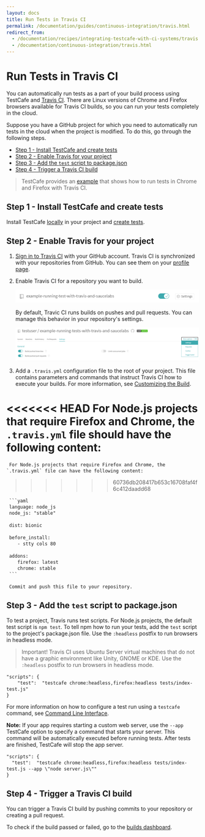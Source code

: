 ```yaml
---
layout: docs
title: Run Tests in Travis CI
permalink: /documentation/guides/continuous-integration/travis.html
redirect_from:
  - /documentation/recipes/integrating-testcafe-with-ci-systems/travis.html
  - /documentation/continuous-integration/travis.html
---
```

# Run Tests in Travis CI

You can automatically run tests as a part of your build process using TestCafe and [Travis CI](https://travis-ci.org/).
There are Linux versions of Chrome and Firefox browsers available for Travis CI builds, so you can run your tests completely in the cloud.

Suppose you have a GitHub project for which you need to automatically run tests in the cloud when the project is modified. To do this, go through the following steps.

* [Step 1 - Install TestCafe and create tests](#step-1---install-testcafe-and-create-tests)
* [Step 2 - Enable Travis for your project](#step-2---enable-travis-for-your-project)
* [Step 3 - Add the `test` script to package.json](#step-3---add-the-test-script-to-packagejson)
* [Step 4 - Trigger a Travis CI build](#step-4---trigger-a-travis-ci-build)

> TestCafe provides an [example](https://github.com/DevExpress/testcafe/tree/master/examples/running-tests-in-firefox-and-chrome-using-travis-ci/) that shows how to run tests in Chrome and Firefox with Travis CI.

## Step 1 - Install TestCafe and create tests

Install TestCafe [locally](../basic-guides/install-testcafe.md#local-installation) in your project and [create tests](../../getting-started/README.md#creating-a-test).

## Step 2 - Enable Travis for your project

1. [Sign in to Travis CI](https://travis-ci.org/signin) with your GitHub account. Travis CI is synchronized with your repositories from GitHub. You can see them on your [profile page](https://travis-ci.org/profile).
2. Enable Travis CI for a repository you want to build.

     ![Enable Travis for a repository](../../../images/travis-step-2-2.png)

     By default, Travic CI runs builds on pushes and pull requests. You can manage this behavior in your repository's settings.

     ![Enable builds](../../../images/travis-step-2-4.png)

3. Add a `.travis.yml` configuration file to the root of your project. This file contains parameters and commands that instruct Travis CI how to execute your builds. For more information, see [Customizing the Build](https://docs.travis-ci.com/user/customizing-the-build).

<<<<<<< HEAD
     For Node.js projects that require Firefox and Chrome, the `.travis.yml` file should have the following content:
=======
     For Node.js projects that require Firefox and Chrome, the `.travis.yml` file can have the following content:
>>>>>>> 60736db208417b653c16708faf4f6c412daadd68

     ```yaml
     language: node_js
     node_js: "stable"
  
     dist: bionic

     before_install:
        - stty cols 80

     addons:
        firefox: latest
        chrome: stable
     ```

     Commit and push this file to your repository.

## Step 3 - Add the `test` script to package.json

To test a project, Travis runs test scripts. For Node.js projects, the default test script is `npm test`.
To tell npm how to run your tests, add the `test` script to the project's package.json file. Use the `:headless` postfix to run browsers in headless mode.

> Important! Travis CI uses Ubuntu Server virtual machines that do not have a graphic environment like Unity, GNOME or KDE. Use the `:headless` postfix to run browsers in headless mode.

```text
"scripts": {
    "test":  "testcafe chrome:headless,firefox:headless tests/index-test.js"
}
```

For more information on how to configure a test run using a `testcafe` command, see [Command Line Interface](../../reference/command-line-interface.md).

**Note:** If your app requires starting a custom web server, use the `--app` TestCafe option to specify a command that starts your server.
This command will be automatically executed before running tests. After tests are finished, TestCafe will stop the app server.

```text
"scripts": {
  "test":  "testcafe chrome:headless,firefox:headless tests/index-test.js --app \"node server.js\""
}
```

## Step 4 - Trigger a Travis CI build

You can trigger a Travis CI build by pushing commits to your repository or creating a pull request.

To check if the build passed or failed, go to the [builds dashboard](https://travis-ci.org/dashboard/builds).
